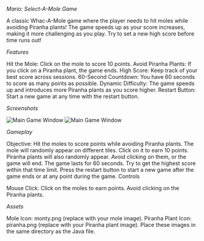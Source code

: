 *Mario: Select-A-Mole Game*

A classic Whac-A-Mole game where the player needs to hit moles while avoiding Piranha plants! The game speeds up as your score increases, making it more challenging as you play. Try to set a new high score before time runs out!

*Features*

Hit the Mole: Click on the mole to score 10 points.
Avoid Piranha Plants: If you click on a Piranha plant, the game ends.
High Score: Keep track of your best score across sessions.
60-Second Countdown: You have 60 seconds to score as many points as possible.
Dynamic Difficulty: The game speeds up and introduces more Piranha plants as you score higher.
Restart Button: Start a new game at any time with the restart button.

*Screenshots*

![Main Game Window](src/picture1.png)
![Main Game Window](src/picture2.png)

*Gameplay*

Objective: Hit the moles to score points while avoiding Piranha plants.
The mole will randomly appear on different tiles. Click on it to earn 10 points.
Piranha plants will also randomly appear. Avoid clicking on them, or the game will end.
The game lasts for 60 seconds. Try to get the highest score within that time limit.
Press the restart button to start a new game after the game ends or at any point during the game.
Controls

Mouse Click: Click on the moles to earn points. Avoid clicking on the Piranha plants.

*Assets*

Mole Icon: monty.png (replace with your mole image).
Piranha Plant Icon: piranha.png (replace with your Piranha plant image).
Place these images in the same directory as the Java file.
